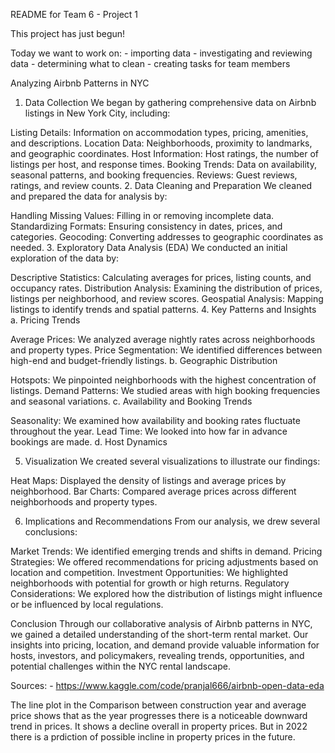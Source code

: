 README for Team 6 - Project 1

This project has just begun!

Today we want to work on:
    - importing data
    - investigating and reviewing data
    - determining what to clean
    - creating tasks for team members


Analyzing Airbnb Patterns in NYC
1. Data Collection
We began by gathering comprehensive data on Airbnb listings in New York City, including:

Listing Details: Information on accommodation types, pricing, amenities, and descriptions.
Location Data: Neighborhoods, proximity to landmarks, and geographic coordinates.
Host Information: Host ratings, the number of listings per host, and response times.
Booking Trends: Data on availability, seasonal patterns, and booking frequencies.
Reviews: Guest reviews, ratings, and review counts.
2. Data Cleaning and Preparation
We cleaned and prepared the data for analysis by:

Handling Missing Values: Filling in or removing incomplete data.
Standardizing Formats: Ensuring consistency in dates, prices, and categories.
Geocoding: Converting addresses to geographic coordinates as needed.
3. Exploratory Data Analysis (EDA)
We conducted an initial exploration of the data by:

Descriptive Statistics: Calculating averages for prices, listing counts, and occupancy rates.
Distribution Analysis: Examining the distribution of prices, listings per neighborhood, and review scores.
Geospatial Analysis: Mapping listings to identify trends and spatial patterns.
4. Key Patterns and Insights
a. Pricing Trends

Average Prices: We analyzed average nightly rates across neighborhoods and property types.
Price Segmentation: We identified differences between high-end and budget-friendly listings.
b. Geographic Distribution

Hotspots: We pinpointed neighborhoods with the highest concentration of listings.
Demand Patterns: We studied areas with high booking frequencies and seasonal variations.
c. Availability and Booking Trends

Seasonality: We examined how availability and booking rates fluctuate throughout the year.
Lead Time: We looked into how far in advance bookings are made.
d. Host Dynamics

5. Visualization
We created several visualizations to illustrate our findings:

Heat Maps: Displayed the density of listings and average prices by neighborhood.
Bar Charts: Compared average prices across different neighborhoods and property types.

6. Implications and Recommendations
From our analysis, we drew several conclusions:

Market Trends: We identified emerging trends and shifts in demand.
Pricing Strategies: We offered recommendations for pricing adjustments based on location and competition.
Investment Opportunities: We highlighted neighborhoods with potential for growth or high returns.
Regulatory Considerations: We explored how the distribution of listings might influence or be influenced by local regulations.

Conclusion
Through our collaborative analysis of Airbnb patterns in NYC, we gained a detailed understanding of the short-term rental market. Our insights into pricing, location, and demand provide valuable information for hosts, investors, and policymakers, revealing trends, opportunities, and potential challenges within the NYC rental landscape.

Sources:
    - https://www.kaggle.com/code/pranjal666/airbnb-open-data-eda


The line plot in the Comparison between construction year and average price shows that as the year progresses there is a noticeable downward trend in prices. It shows a decline overall in property prices. But in 2022 there is a prdiction of possible incline in property prices in the future.



